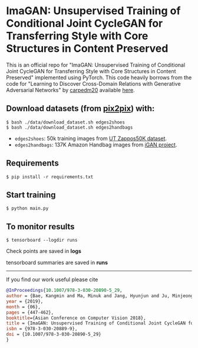 # ImaGAN: Unsupervised Training of Conditional Joint CycleGAN for Transferring Style with Core Structures in Content Preserved
This is an official repo for "ImaGAN: Unsupervised Training of Conditional Joint CycleGAN for Transferring Style with Core Structures in Content Preserved" implemented using PyTorch.
This code heavily borrows from the code for "Learning to Discover Cross-Domain Relations with Generative Adversarial Networks" by [carpedm20](https://github.com/carpedm20) available [here](https://github.com/carpedm20/DiscoGAN-pytorch).
## Download datasets (from [pix2pix](https://github.com/phillipi/pix2pix)) with:

    $ bash ./data/download_dataset.sh edges2shoes
    $ bash ./data/download_dataset.sh edges2handbags

- `edges2shoes`: 50k training images from [UT Zappos50K dataset](http://vision.cs.utexas.edu/projects/finegrained/utzap50k/).
- `edges2handbags`: 137K Amazon Handbag images from [iGAN project](https://github.com/junyanz/iGAN).

## Requirements

    $ pip install -r requirements.txt

## Start training

    $ python main.py

## To monitor results

    $ tensorboard --logdir runs

Check points are saved in **logs**

tensorboard summaries are saved in **runs**

---

If you find our work useful please cite 
```bibtex
@InProceedings{10.1007/978-3-030-20890-5_29,
author = {Bae, Kangmin and Ma, Minuk and Jang, Hyunjun and Ju, Minjeong and Park, Hyoungwoo and Yoo, Chang},
year = {2019},
month = {06},
pages = {447-462},
booktitle={Asian Conference on Computer Vision 2018},
title = {ImaGAN: Unsupervised Training of Conditional Joint CycleGAN for Transferring Style with Core Structures in Content Preserved},
isbn = {978-3-030-20889-9},
doi = {10.1007/978-3-030-20890-5_29}
}
```
